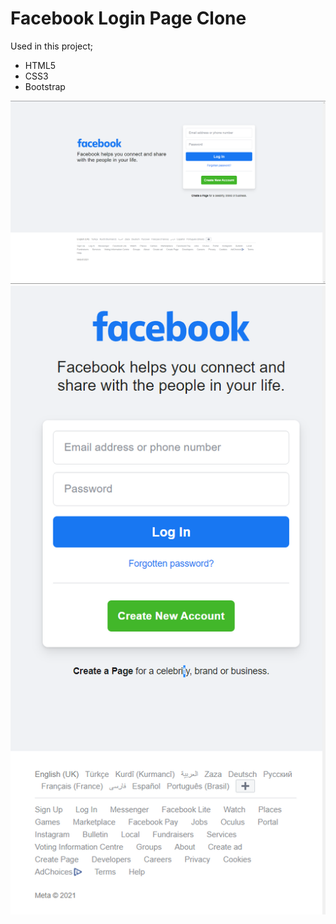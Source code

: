 # Facebook Login Page Clone 

Used in this project;
* HTML5
* CSS3
* Bootstrap

![ss-1](assets/img/screenshots/Screenshot-1.png)
![ss-2](assets/img/screenshots/Screenshot-2.png)

